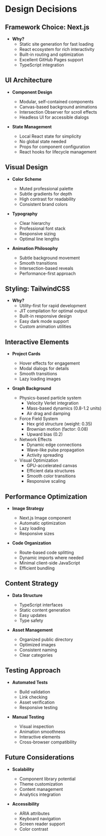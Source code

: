 # Design Decisions

## Framework Choice: Next.js
- **Why?** 
  - Static site generation for fast loading
  - React ecosystem for rich interactivity
  - Built-in routing and optimization
  - Excellent GitHub Pages support
  - TypeScript integration

## UI Architecture
- **Component Design**
  - Modular, self-contained components
  - Canvas-based background animations
  - Intersection Observer for scroll effects
  - Headless UI for accessible dialogs

- **State Management**
  - Local React state for simplicity
  - No global state needed
  - Props for component configuration
  - React hooks for lifecycle management

## Visual Design
- **Color Scheme**
  - Muted professional palette
  - Subtle gradients for depth
  - High contrast for readability
  - Consistent brand colors

- **Typography**
  - Clear hierarchy
  - Professional font stack
  - Responsive sizing
  - Optimal line lengths

- **Animation Philosophy**
  - Subtle background movement
  - Smooth transitions
  - Intersection-based reveals
  - Performance-first approach

## Styling: TailwindCSS
- **Why?**
  - Utility-first for rapid development
  - JIT compilation for optimal output
  - Built-in responsive design
  - Easy dark mode support
  - Custom animation utilities

## Interactive Elements
- **Project Cards**
  - Hover effects for engagement
  - Modal dialogs for details
  - Smooth transitions
  - Lazy loading images

- **Graph Background**
  - Physics-based particle system
    * Velocity Verlet integration
    * Mass-based dynamics (0.8-1.2 units)
    * Air drag and damping
  - Force Field System
    * Hex grid structure (weight: 0.35)
    * Brownian motion (factor: 0.08)
    * Upward bias (0.2)
  - Network Effects
    * Dynamic edge connections
    * Wave-like pulse propagation
    * Activity spreading
  - Visual Optimization
    * GPU-accelerated canvas
    * Efficient data structures
    * Smooth color transitions
    * Responsive scaling

## Performance Optimization
- **Image Strategy**
  - Next.js Image component
  - Automatic optimization
  - Lazy loading
  - Responsive sizes

- **Code Organization**
  - Route-based code splitting
  - Dynamic imports where needed
  - Minimal client-side JavaScript
  - Efficient bundling

## Content Strategy
- **Data Structure**
  - TypeScript interfaces
  - Static content generation
  - Easy updates
  - Type safety

- **Asset Management**
  - Organized public directory
  - Optimized images
  - Consistent naming
  - Clear categories

## Testing Approach
- **Automated Tests**
  - Build validation
  - Link checking
  - Asset verification
  - Responsive testing

- **Manual Testing**
  - Visual inspection
  - Animation smoothness
  - Interactive elements
  - Cross-browser compatibility

## Future Considerations
- **Scalability**
  - Component library potential
  - Theme customization
  - Content management
  - Analytics integration

- **Accessibility**
  - ARIA attributes
  - Keyboard navigation
  - Screen reader support
  - Color contrast